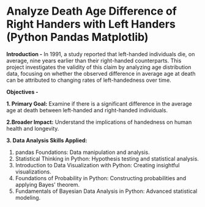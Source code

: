 # Analyze Death Age Difference of Right Handers with Left Handers (Python Pandas Matplotlib)

**Introduction -**
In 1991, a study reported that left-handed individuals die, on average, nine years earlier than their right-handed counterparts. This project investigates the validity of this claim by analyzing age distribution data, focusing on whether the observed difference in average age at death can be attributed to changing rates of left-handedness over time.

**Objectives -**

**1. Primary Goal:** 
Examine if there is a significant difference in the average age at death between left-handed and right-handed individuals.

**2.Broader Impact:** 
Understand the implications of handedness on human health and longevity.

**3. Data Analysis Skills Applied:**

1. pandas Foundations: Data manipulation and analysis.
2. Statistical Thinking in Python: Hypothesis testing and statistical analysis.
3. Introduction to Data Visualization with Python: Creating insightful visualizations.
4. Foundations of Probability in Python: Constructing probabilities and applying Bayes' theorem.
5. Fundamentals of Bayesian Data Analysis in Python: Advanced statistical modeling.
